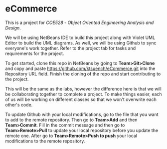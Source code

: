 # eCommerce
This is a project for _COE528_ - _Object_ _Oriented_ _Engineering_ _Analysis_ _and_ _Design_.

We will be using NetBeans IDE to build this project along with Violet UML Editor to build the UML diagrams. As well, we will be using Github to sync everyone's work together. Refer to the project tab for tasks and requirements for the project.

To get started, clone this repo in NetBeans by going to __Team>Git>Clone__ and copy and paste https://github.com/ktsuench/eCommerce.git into the Repository URL field. Finish the cloning of the repo and start contributing to the project.

This will be the same as the labs, however the difference here is that we will be collaborating together to complete a project. To make things easier, each of us will be working on different classes so that we won't overwrite each other's code.

To update Github with your local modifications, go to the file that you want to add to the remote repository. Then go to __Team>Add__ and then __Team>Commit__. Fill in the commit message and then go to __Team>Remote>Pull__ to update your local repository before you update the remote one. After go to __Team>Remote>Push to push__ your local modifications to the remote repository.